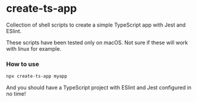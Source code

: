 # create-ts-app
Collection of shell scripts to create a simple TypeScript app with Jest and ESlint.

These scripts have been tested only on macOS. Not sure if these will work with linux for example.

### How to use

```bash
npx create-ts-app myapp
```

And you should have a TypeScript project with ESlint and Jest configured in no time!